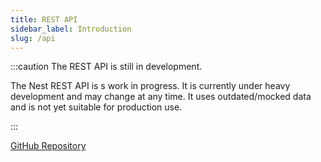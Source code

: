 ```yaml
---
title: REST API
sidebar_label: Introduction
slug: /api
---
```


:::caution The REST API is still in development.

The Nest REST API is s work in progress. It is currently under heavy development and may change at any time. It uses outdated/mocked data and is not yet suitable for production use.

:::

[GitHub Repository](https://github.com/nestdotland/api)
